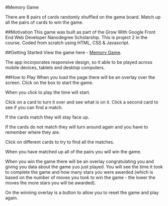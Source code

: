 #Memory Game

There are 8 pairs of cards randomly shuffled on the game board. Match up all the pairs of cards to win the game.

##Motivation
This game was built as part of the Grow With Google Front End Web Developer Nanodegree Scholarship. This is project 2 in the course.
Coded from scratch using HTML, CSS & Javascript.

##Getting Started
View the game here - [ Memory Game](http://portfolio.threadkind.com/GWGND02-Memory-Game/).

The app incorporates responsive design, so it able to be played across mobile devices, tablets and desktop computers.

##How to Play
When you load the page there will be an overlay over the screen. Click on the box to start the game.

When you click to play the time will start.

Click on a card to turn it over and see what is on it. Click a second card to see if you can find a match.

If the cards match they will stay face up.

If the cards do not match they will turn around again and you have to remember where they are.

Click on different cards to try to find all the matches.

When you have matched up all of the pairs you will win the game.

When you win the game there will be an overlay congratulating you and giving you data about the game yuo just played. You will see the time it took to complete the game and how many stars you were awarded (which is based on the number of moves you took to win the game - the lower the moves the more stars you will be awarded).

On the winning overlay is a button to allow you to reset the game and play again.

